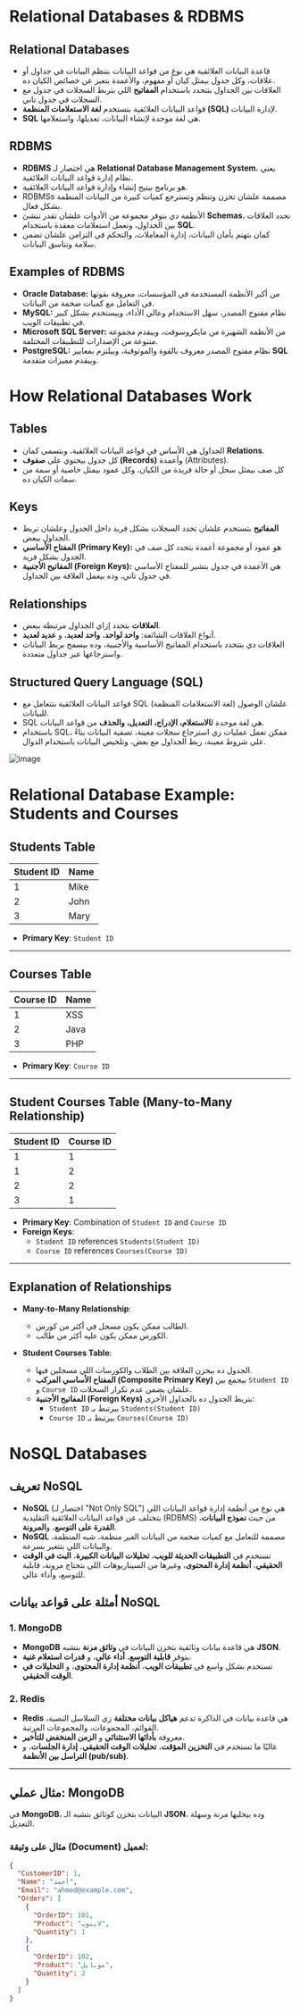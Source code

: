 # Relational Databases & RDBMS

## Relational Databases
- قاعدة البيانات العلائقية هي نوع من قواعد البيانات بتنظم البيانات في جداول أو علاقات، وكل جدول بيمثل كيان أو مفهوم، والأعمدة بتعبر عن خصائص الكيان ده.
- العلاقات بين الجداول بتتحدد باستخدام **المفاتيح** اللي بتربط السجلات في جدول مع السجلات في جدول تاني.
- قواعد البيانات العلائقية بتستخدم **لغة الاستعلامات المنظمة (SQL)** لإدارة البيانات.
- **SQL** هي لغة موحدة لإنشاء البيانات، تعديلها، واستعلامها.

## RDBMS
- **RDBMS** هي اختصار لـ **Relational Database Management System**، يعني نظام إدارة قواعد البيانات العلائقية.
- هو برنامج بيتيح إنشاء وإدارة قواعد البيانات العلائقية.
- RDBMSs مصممة علشان تخزن وتنظم وتسترجع كميات كبيرة من البيانات المنظمة بشكل فعال.
- الأنظمة دي بتوفر مجموعة من الأدوات علشان تقدر تنشئ **Schemas**، تحدد العلاقات بين الجداول، وتعمل استعلامات معقدة باستخدام **SQL**.
- كمان بتهتم بأمان البيانات، إدارة المعاملات، والتحكم في التزامن علشان تضمن سلامة وتناسق البيانات.

## Examples of RDBMS
- **Oracle Database:** من أكبر الأنظمة المستخدمة في المؤسسات، معروفة بقوتها في التعامل مع كميات ضخمة من البيانات.
- **MySQL:** نظام مفتوح المصدر، سهل الاستخدام وعالي الأداء، وبيستخدم بشكل كبير في تطبيقات الويب.
- **Microsoft SQL Server:** من الأنظمة الشهيرة من مايكروسوفت، وبيقدم مجموعة متنوعة من الإصدارات للتطبيقات المختلفة.
- **PostgreSQL:** نظام مفتوح المصدر معروف بالقوة والموثوقية، وبيلتزم بمعايير **SQL** وبيقدم مميزات متقدمة.

# How Relational Databases Work

## Tables
- الجداول هي الأساس في قواعد البيانات العلائقية، وبتسمى كمان **Relations**.
- كل جدول بيحتوي على **صفوف (Records)** وأعمدة (Attributes).
- كل صف بيمثل سجل أو حالة فريدة من الكيان، وكل عمود بيمثل خاصية أو سمة من سمات الكيان ده.

## Keys
- **المفاتيح** بتستخدم علشان تحدد السجلات بشكل فريد داخل الجدول وعلشان تربط الجداول ببعض.
- **المفتاح الأساسي (Primary Key):** هو عمود أو مجموعة أعمدة بتحدد كل صف في الجدول بشكل فريد.
- **المفاتيح الأجنبية (Foreign Keys):** هي الأعمدة في جدول بتشير للمفتاح الأساسي في جدول تاني، وده بيعمل العلاقة بين الجداول.

## Relationships
- **العلاقات** بتحدد إزاي الجداول مرتبطة ببعض.
- أنواع العلاقات الشائعة: **واحد لواحد**، **واحد لعديد**، و **عديد لعديد**.
- العلاقات دي بتتحدد باستخدام المفاتيح الأساسية والأجنبية، وده بيسمح بربط البيانات واسترجاعها عبر جداول متعددة.

## Structured Query Language (SQL)
- قواعد البيانات العلائقية بتتعامل مع SQL (لغة الاستعلامات المنظمة) علشان الوصول للبيانات.
- SQL هي لغة موحدة ل**الاستعلام، الإدراج، التعديل، والحذف** من قواعد البيانات.
- باستخدام SQL، ممكن تعمل عمليات زي استرجاع سجلات معينة، تصفية البيانات بناءً على شروط معينة، ربط الجداول مع بعض، وتلخيص البيانات باستخدام الدوال.

![image](https://github.com/user-attachments/assets/bf727b63-c5ae-40fb-a782-91fbaca7d4b7)

# Relational Database Example: Students and Courses

## Students Table

| Student ID | Name  |
|------------|-------|
| 1          | Mike  |
| 2          | John  |
| 3          | Mary  |

- **Primary Key**: `Student ID`

---

## Courses Table

| Course ID | Name  |
|-----------|-------|
| 1         | XSS   |
| 2         | Java  |
| 3         | PHP   |

- **Primary Key**: `Course ID`

---

## Student Courses Table (Many-to-Many Relationship)

| Student ID | Course ID |
|------------|-----------|
| 1          | 1         |
| 1          | 2         |
| 2          | 2         |
| 3          | 1         |

- **Primary Key**: Combination of `Student ID` and `Course ID`
- **Foreign Keys**:
  - `Student ID` references `Students(Student ID)`
  - `Course ID` references `Courses(Course ID)`

---

## Explanation of Relationships

- **Many-to-Many Relationship**: 
  - الطالب ممكن يكون مسجل في أكثر من كورس.
  - الكورس ممكن يكون عليه أكثر من طالب.
  
- **Student Courses Table**:
  - الجدول ده بيخزن العلاقة بين الطلاب والكورسات اللي مسجلين فيها.
  - **المفتاح الأساسي المركب (Composite Primary Key)** بيجمع بين `Student ID` و `Course ID` علشان يضمن عدم تكرار السجلات.
  - **المفاتيح الأجنبية (Foreign Keys)** بتربط الجدول ده بالجداول الأخرى:
    - `Student ID` بيرتبط بـ `Students(Student ID)`
    - `Course ID` بيرتبط بـ `Courses(Course ID)`


# NoSQL Databases

## تعريف NoSQL
- **NoSQL** (اختصار لـ "Not Only SQL") هي نوع من أنظمة إدارة قواعد البيانات اللي بتختلف عن قواعد البيانات العلائقية التقليدية (RDBMS) من حيث **نموذج البيانات**، **القدرة على التوسع**، و**المرونة**.
- **NoSQL** مصممة للتعامل مع كميات ضخمة من البيانات الغير منظمة، شبه المنظمة، والبيانات اللي بتتغير بسرعة.
- تستخدم في **التطبيقات الحديثة للويب**، **تحليلات البيانات الكبيرة**، **البث في الوقت الحقيقي**، **أنظمة إدارة المحتوى**، وغيرها من السيناريوهات اللي بتحتاج مرونة، قابلية للتوسع، وأداء عالي.

## أمثلة على قواعد بيانات NoSQL

### 1. MongoDB
- **MongoDB** هي قاعدة بيانات وثائقية بتخزن البيانات في **وثائق مرنة** بتشبه **JSON**.
- بتوفر **قابلية التوسع**، **أداء عالي**، و **قدرات استعلام غنية**.
- تستخدم بشكل واسع في **تطبيقات الويب**، **أنظمة إدارة المحتوى**، و **التحليلات في الوقت الحقيقي**.

### 2. Redis
- **Redis** هي قاعدة بيانات في الذاكرة تدعم **هياكل بيانات مختلفة** زي السلاسل النصية، القوائم، المجموعات، والمجموعات المرتبة.
- معروفة **بأدائها الاستثنائي** و **الزمن المنخفض للتأخير**.
- غالبًا ما تستخدم في **التخزين المؤقت**، **تحليلات الوقت الحقيقي**، **إدارة الجلسات**، و **التراسل بين الأنظمة (pub/sub)**.

---

## مثال عملي: MongoDB

في **MongoDB**، البيانات بتخزن كوثائق بتشبه الـ **JSON**، وده بيخليها مرنة وسهلة التعديل.

### مثال على وثيقة (Document) لعميل:

```json
{
  "CustomerID": 1,
  "Name": "أحمد",
  "Email": "ahmed@example.com",
  "Orders": [
    {
      "OrderID": 101,
      "Product": "لابتوب",
      "Quantity": 1
    },
    {
      "OrderID": 102,
      "Product": "موبايل",
      "Quantity": 2
    }
  ]
}
